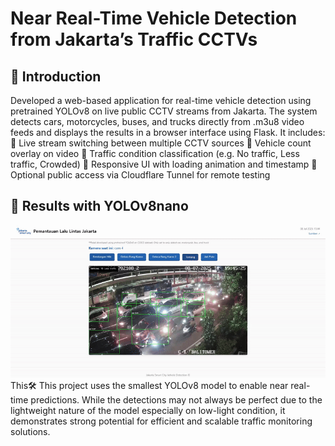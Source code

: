 # Near Real-Time Vehicle Detection from Jakarta’s Traffic CCTVs
## 📖 Introduction
Developed a web-based application for real-time vehicle detection using pretrained YOLOv8 on live public CCTV streams from Jakarta. The system detects cars, motorcycles, buses, and trucks directly from .m3u8 video feeds and displays the results in a browser interface using Flask. It includes:
🔲 Live stream switching between multiple CCTV sources
🔲 Vehicle count overlay on video
🔲 Traffic condition classification (e.g. No traffic, Less traffic, Crowded)
🔲 Responsive UI with loading animation and timestamp
🔲 Optional public access via Cloudflare Tunnel for remote testing
## 🧠 Results with YOLOv8nano
<img src="Content/GifExample.gif"/>
This🛠️ This project uses the smallest YOLOv8 model to enable near real-time predictions. While the detections may not always be perfect due to the lightweight nature of the model especially on low-light condition, it demonstrates strong potential for efficient and scalable traffic monitoring solutions.
